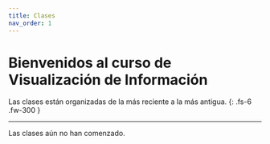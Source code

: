 ```yaml
---
title: Clases
nav_order: 1
---
```


# Bienvenidos al curso de Visualización de Información

Las clases están organizadas de la más reciente a la más antigua.
{: .fs-6 .fw-300 }

---

Las clases aún no han comenzado.
